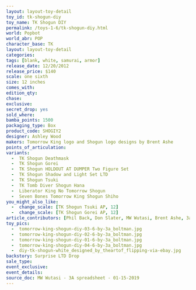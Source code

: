 ```yaml
---
layout: layout-toy-detail 
toy_id: tk-shogun-diy
toy_name: TK Shogun DIY
permalink: /toys-1-6/tk-shogun-diy.html
world: Popbot
world_abr: POP
character_base: TK
layout: layout-toy-detail
categories: 
tags: [blank, white, samurai, armor]
release_date: 12/20/2012
release_price: $140 
scale: one sixth
size: 12 inches
comes_with: 
edition_qty: 
chase: 
exclusive: 
secret_drop: yes
sold_where: 
bamba_points: 1500
packaging_type: Box
product_code: SHOGIY2
designer: Ashley Wood
makers: Tomorrow King logo and Shogun logo designs by Brent Ashe
points_of_articulation: 
variants: 
  -  TK Shogun Deathmask
  -  TK Shogun Gorei
  -  TK Shogun HOLDOUT AT DUMPER Two Figure Set
  -  TK Shogun Shadow and Light Set LTD
  -  TK Shogun Tsuki
  -  TK Tomb Diver Shogun Hana
  -  Liberator King No Tomorrow Shogun
  -  Seven Bones Tomorrow King Shogun Shiho
you_might_also_like: 
  -  change_scale: [TK Shogun Tsuki AP, 12]
  -  change_scale: [TK Shogun Gorei AP, 12]
article_contributors: [Phil Back, Don Slater, MW Wutasi, Brent Ashe, 3a_boltman, theartof_flipping]
toy_pics: 
  -  tomorrow-king-shogun-diy-03-6-by-3a_boltman.jpg
  -  tomorrow-king-shogun-diy-02-6-by-3a_boltman.jpg
  -  tomorrow-king-shogun-diy-01-6-by-3a_boltman.jpg
  -  tomorrow-king-shogun-diy-04-6-by-3a_boltman.jpg
  -  diy-tk-shogun-white_designed_by_theartof_flipping-via-ebay.jpg
backstory: Surprise LTD Drop
sale_type: 
event_exclusive: 
event_details: 
source_doc: MW Wutasi - 3A spreadsheet - 01-15-2019
---
```

